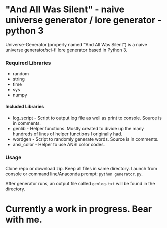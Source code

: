 # "And All Was Silent" - naive universe generator / lore generator - python 3
Universe-Generator (properly named "And All Was Silent") is a naive universe generator/sci-fi lore generator based in Python 3.


### **Required Libraries**
* random
* string
* time
* sys
* numpy

#### **Included Libraries**
* log_script - Script to output log file as well as print to console. Source is in comments.
* genlib - Helper functions. Mostly created to divide up the many hundreds of lines of helper functions I originally had.
* wordgen - Script to randomly generate words. Source is in comments.
* ansi_color - Helper to use ANSI color codes. 

### Usage

Clone repo or download zip. Keep all files in same directory. Launch from console or command line/Anaconda prompt: `python generator.py`.

After generator runs, an output file called `genlog.txt` will be found in the directory.

# Currently a work in progress. Bear with me.
